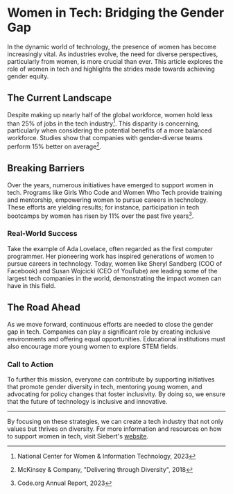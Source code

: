 # Women in Tech: Bridging the Gender Gap

In the dynamic world of technology, the presence of women has become increasingly vital. As industries evolve, the need for diverse perspectives, particularly from women, is more crucial than ever. This article explores the role of women in tech and highlights the strides made towards achieving gender equity.

## The Current Landscape

Despite making up nearly half of the global workforce, women hold less than 25% of jobs in the tech industry[^1^]. This disparity is concerning, particularly when considering the potential benefits of a more balanced workforce. Studies show that companies with gender-diverse teams perform 15% better on average[^2^].

## Breaking Barriers

Over the years, numerous initiatives have emerged to support women in tech. Programs like Girls Who Code and Women Who Tech provide training and mentorship, empowering women to pursue careers in technology. These efforts are yielding results; for instance, participation in tech bootcamps by women has risen by 11% over the past five years[^3^].

### Real-World Success

Take the example of Ada Lovelace, often regarded as the first computer programmer. Her pioneering work has inspired generations of women to pursue careers in technology. Today, women like Sheryl Sandberg (COO of Facebook) and Susan Wojcicki (CEO of YouTube) are leading some of the largest tech companies in the world, demonstrating the impact women can have in this field.

## The Road Ahead

As we move forward, continuous efforts are needed to close the gender gap in tech. Companies can play a significant role by creating inclusive environments and offering equal opportunities. Educational institutions must also encourage more young women to explore STEM fields.

### Call to Action

To further this mission, everyone can contribute by supporting initiatives that promote gender diversity in tech, mentoring young women, and advocating for policy changes that foster inclusivity. By doing so, we ensure that the future of technology is inclusive and innovative.

---

By focusing on these strategies, we can create a tech industry that not only values but thrives on diversity. For more information and resources on how to support women in tech, visit Siebert's [website](https://www.siebert.com).

[^1^]: National Center for Women & Information Technology, 2023
[^2^]: McKinsey & Company, "Delivering through Diversity", 2018
[^3^]: Code.org Annual Report, 2023